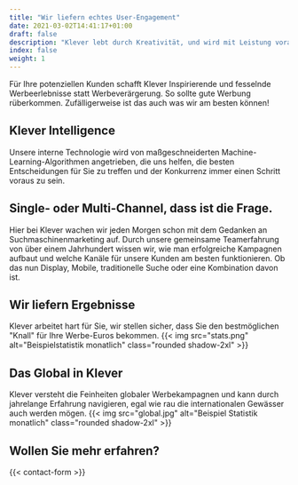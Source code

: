 ```yaml
---
title: "Wir liefern echtes User-Engagement"
date: 2021-03-02T14:41:17+01:00
draft: false
description: "Klever lebt durch Kreativität, und wird mit Leistung vorangetrieben."
index: false
weight: 1
---
```


Für Ihre potenziellen Kunden schafft Klever Inspirierende und fesselnde Werbeerlebnisse statt Werbeverärgerung. 
So sollte gute Werbung rüberkommen. Zufälligerweise ist das auch was wir am besten können!

## Klever Intelligence
Unsere interne Technologie wird von maßgeschneiderten Machine-Learning-Algorithmen angetrieben, die uns helfen, die besten Entscheidungen für Sie zu treffen und der Konkurrenz immer einen Schritt voraus zu sein.

## Single- oder Multi-Channel, dass ist  die Frage.
Hier bei Klever wachen wir jeden Morgen schon mit dem Gedanken an Suchmaschinenmarketing auf.
Durch unsere gemeinsame Teamerfahrung von über einem Jahrhundert wissen wir, wie man erfolgreiche Kampagnen aufbaut und welche Kanäle für unsere Kunden am besten funktionieren. Ob das nun Display, Mobile, traditionelle Suche oder eine Kombination davon ist.

## Wir liefern Ergebnisse
Klever arbeitet hart für Sie, wir stellen sicher, dass Sie den bestmöglichen "Knall" für Ihre Werbe-Euros bekommen.
{{< img src="stats.png" alt="Beispielstatistik monatlich" class="rounded shadow-2xl" >}}


## Das Global in Klever
Klever versteht die Feinheiten globaler Werbekampagnen und kann durch jahrelange Erfahrung navigieren, egal wie rau die internationalen Gewässer auch werden mögen.
{{< img src="global.jpg" alt="Beispiel Statistik monatlich" class="rounded shadow-2xl" >}}


## Wollen Sie mehr erfahren?
{{< contact-form >}}